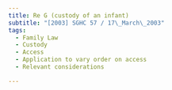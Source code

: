 ```yaml
---
title: Re G (custody of an infant) 
subtitle: "[2003] SGHC 57 / 17\_March\_2003"
tags:
  - Family Law
  - Custody
  - Access
  - Application to vary order on access
  - Relevant considerations

---
```


